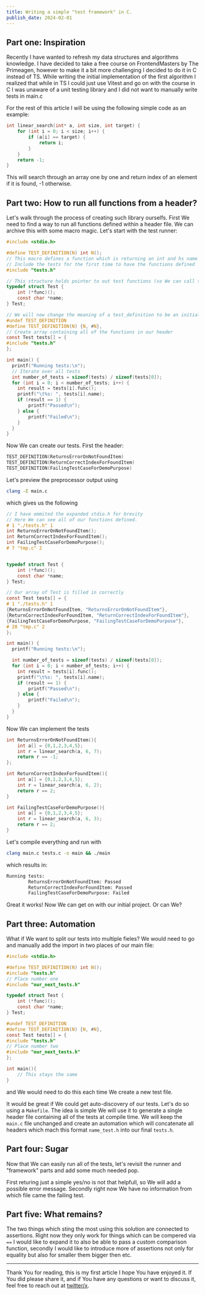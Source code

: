 ```yaml
---
title: Writing a simple "test framework" in C. 
publish_date: 2024-02-01
---
```


## Part one: Inspiration
Recently I have wanted to refresh my data structures and algorithms knowledge.
I have decided to take a free course on FrontendMasters by The Primeagen, however to make it a bit more challenging I decided to do it in C instead of TS. 
While writing the initial implementation of the first algorithm I realized that while in TS I could just use Vitest and go on with the course in C I was unaware of a unit testing library and I did not want to manually write tests in main.c

For the rest of this article I will be using the following simple code as an example:
```c
int linear_search(int* a, int size, int target) {
    for (int i = 0; i < size; i++) {
        if (a[i] == target) {
            return i;
        }
    }
    return -1;
}
```
This will search through an array one by one and return index of an element if it is found, -1 otherwise.

## Part two: How to run all functions from a header? 
Let's walk through the process of creating such library ourselfs.
First We need to find a way to run all functions defined within a header file.
We can archive this with some macro magic.
Let's start with the test runner:
```c
#include <stdio.h>

#define TEST_DEFINITION(N) int N();
// This macro defines a function which is returning an int and hs name N
// Include the tests for the first time to have the functions defined
#include "tests.h"

// This structure holds pointer to out test functions (so We can call them) and their name for printing the results
typedef struct Test {
    int (*func)();
    const char *name;
} Test; 

// We will now change the meaning of a test_definition to be an initialization of a Test struct
#undef TEST_DEFINITION
#define TEST_DEFINITION(N) {N, #N},
// Create array containing all of the functions in our header
const Test tests[] = {
#include "tests.h"
};

int main() {
  printf("Running tests:\n");
  // Iterate over all tests
  int number_of_tests = sizeof(tests) / sizeof(tests[0]); 
  for (int i = 0; i < number_of_tests; i++) {
    int result = tests[i].func();
    printf("\t%s: ", tests[i].name);
    if (result == 1) {
        printf("Passed\n");
    } else {
        printf("Failed\n");
    }
  }
}
```

Now We can create our tests.
First the header:
```c
TEST_DEFINITION(ReturnsErrorOnNotFoundItem)
TEST_DEFINITION(ReturnCorrectIndexForFoundItem)
TEST_DEFINITION(FailingTestCaseForDemoPurpose)
```
Let's preview the preprocessor output using
```bash
clang -E main.c
```
which gives us the following
```c
// I have ommited the expanded stdio.h for brevity
// Here We can see all of our functions defined.
# 1 "./tests.h" 1
int ReturnsErrorOnNotFoundItem();
int ReturnCorrectIndexForFoundItem();
int FailingTestCaseForDemoPurpose();
# 7 "tmp.c" 2


typedef struct Test {
    int (*func)();
    const char *name;
} Test;

// Our array of Test is filled in correctly
const Test tests[] = {
# 1 "./tests.h" 1
{ReturnsErrorOnNotFoundItem, "ReturnsErrorOnNotFoundItem"},
{ReturnCorrectIndexForFoundItem, "ReturnCorrectIndexForFoundItem"},
{FailingTestCaseForDemoPurpose, "FailingTestCaseForDemoPurpose"},
# 20 "tmp.c" 2
};

int main() {
  printf("Running tests:\n");

  int number_of_tests = sizeof(tests) / sizeof(tests[0]);
  for (int i = 0; i < number_of_tests; i++) {
    int result = tests[i].func();
    printf("\t%s: ", tests[i].name);
    if (result == 1) {
        printf("Passed\n");
    } else {
        printf("Failed\n");
    }
  }
}
```
Now We can implement the tests
```c
int ReturnsErrorOnNotFoundItem(){
    int a[] = {0,1,2,3,4,5};
    int r = linear_search(a, 6, 7);
    return r == -1;
};

int ReturnCorrectIndexForFoundItem(){
    int a[] = {0,1,2,3,4,5};
    int r = linear_search(a, 6, 2);
    return r == 2;
}

int FailingTestCaseForDemoPurpose(){
    int a[] = {0,1,2,3,4,5};
    int r = linear_search(a, 6, 3);
    return r == 2;
}
```
Let's compile everything and run with
```bash
clang main.c tests.c -o main && ./main
```
which results in:
```bash
Running tests:
        ReturnsErrorOnNotFoundItem: Passed
        ReturnCorrectIndexForFoundItem: Passed
        FailingTestCaseForDemoPurpose: Failed
```

Great it works!
Now We can get on with our initial project.
Or can We?
## Part three: Automation
What if We want to split our tests into multiple fieles? We would need to go and manually add the import in two places of our main file:

```c
#include <stdio.h>

#define TEST_DEFINITION(N) int N();
#include "tests.h"
// Place number one
#include "our_next_tests.h"

typedef struct Test {
    int (*func)();
    const char *name;
} Test; 

#undef TEST_DEFINITION
#define TEST_DEFINITION(N) {N, #N},
const Test tests[] = {
#include "tests.h"
// Place number two
#include "our_next_tests.h"
};

int main(){
    // This stays the same
}
```
and We would need to do this each time We create a new test file.

It would be great if We could get auto-discovery of our tests. Let's do so using a `Makefile`.
The idea is simple We will use it to generate a single header file containing all of the tests at compile time.
We will keep the `main.c` file unchanged and create an automation which will concatenate all headers which mach this format `name_test.h` into our final `tests.h`.

## Part four: Sugar 
Now that We can easily run all of the tests, let's revisit the runner and "framework" parts and add some much needed pop.

First returing just a simple yes/no is not that helpfull, so We will add a possible error message. Secondly right now We have no information from which file came the failing test.

## Part five: What remains?
The two things which sting the most using this solution are connected to assertions. Right now they only work for things which can be compered via `==` I would like to expand it to also be able to pass a custom comparison function, secondly I would like to introduce more of assertions not only for equality but also for smaller them bigger then etc.

---
Thank You for reading, this is my first article I hope You have enjoyed it. If You did please share it, and if You have any questions or want to discuss it, feel free to reach out at [twitter/x](https://twitter.com/vertin_dev).